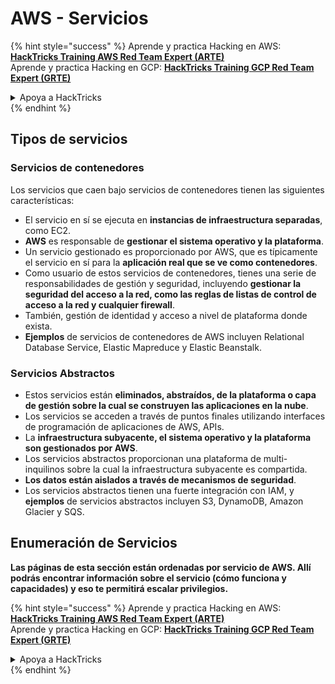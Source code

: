# AWS - Servicios

{% hint style="success" %}
Aprende y practica Hacking en AWS:<img src="../../../.gitbook/assets/image (1).png" alt="" data-size="line">[**HackTricks Training AWS Red Team Expert (ARTE)**](https://training.hacktricks.xyz/courses/arte)<img src="../../../.gitbook/assets/image (1).png" alt="" data-size="line">\
Aprende y practica Hacking en GCP: <img src="../../../.gitbook/assets/image (2).png" alt="" data-size="line">[**HackTricks Training GCP Red Team Expert (GRTE)**<img src="../../../.gitbook/assets/image (2).png" alt="" data-size="line">](https://training.hacktricks.xyz/courses/grte)

<details>

<summary>Apoya a HackTricks</summary>

* Revisa los [**planes de suscripción**](https://github.com/sponsors/carlospolop)!
* **Únete al** 💬 [**grupo de Discord**](https://discord.gg/hRep4RUj7f) o al [**grupo de telegram**](https://t.me/peass) o **síguenos** en **Twitter** 🐦 [**@hacktricks\_live**](https://twitter.com/hacktricks\_live)**.**
* **Comparte trucos de hacking enviando PRs a los** [**HackTricks**](https://github.com/carlospolop/hacktricks) y [**HackTricks Cloud**](https://github.com/carlospolop/hacktricks-cloud) repos de github.

</details>
{% endhint %}

## Tipos de servicios

### Servicios de contenedores

Los servicios que caen bajo servicios de contenedores tienen las siguientes características:

* El servicio en sí se ejecuta en **instancias de infraestructura separadas**, como EC2.
* **AWS** es responsable de **gestionar el sistema operativo y la plataforma**.
* Un servicio gestionado es proporcionado por AWS, que es típicamente el servicio en sí para la **aplicación real que se ve como contenedores**.
* Como usuario de estos servicios de contenedores, tienes una serie de responsabilidades de gestión y seguridad, incluyendo **gestionar la seguridad del acceso a la red, como las reglas de listas de control de acceso a la red y cualquier firewall**.
* También, gestión de identidad y acceso a nivel de plataforma donde exista.
* **Ejemplos** de servicios de contenedores de AWS incluyen Relational Database Service, Elastic Mapreduce y Elastic Beanstalk.

### Servicios Abstractos

* Estos servicios están **eliminados, abstraídos, de la plataforma o capa de gestión sobre la cual se construyen las aplicaciones en la nube**.
* Los servicios se acceden a través de puntos finales utilizando interfaces de programación de aplicaciones de AWS, APIs.
* La **infraestructura subyacente, el sistema operativo y la plataforma son gestionados por AWS**.
* Los servicios abstractos proporcionan una plataforma de multi-inquilinos sobre la cual la infraestructura subyacente es compartida.
* **Los datos están aislados a través de mecanismos de seguridad**.
* Los servicios abstractos tienen una fuerte integración con IAM, y **ejemplos** de servicios abstractos incluyen S3, DynamoDB, Amazon Glacier y SQS.

## Enumeración de Servicios

**Las páginas de esta sección están ordenadas por servicio de AWS. Allí podrás encontrar información sobre el servicio (cómo funciona y capacidades) y eso te permitirá escalar privilegios.**

{% hint style="success" %}
Aprende y practica Hacking en AWS:<img src="../../../.gitbook/assets/image (1).png" alt="" data-size="line">[**HackTricks Training AWS Red Team Expert (ARTE)**](https://training.hacktricks.xyz/courses/arte)<img src="../../../.gitbook/assets/image (1).png" alt="" data-size="line">\
Aprende y practica Hacking en GCP: <img src="../../../.gitbook/assets/image (2).png" alt="" data-size="line">[**HackTricks Training GCP Red Team Expert (GRTE)**<img src="../../../.gitbook/assets/image (2).png" alt="" data-size="line">](https://training.hacktricks.xyz/courses/grte)

<details>

<summary>Apoya a HackTricks</summary>

* Revisa los [**planes de suscripción**](https://github.com/sponsors/carlospolop)!
* **Únete al** 💬 [**grupo de Discord**](https://discord.gg/hRep4RUj7f) o al [**grupo de telegram**](https://t.me/peass) o **síguenos** en **Twitter** 🐦 [**@hacktricks\_live**](https://twitter.com/hacktricks\_live)**.**
* **Comparte trucos de hacking enviando PRs a los** [**HackTricks**](https://github.com/carlospolop/hacktricks) y [**HackTricks Cloud**](https://github.com/carlospolop/hacktricks-cloud) repos de github.

</details>
{% endhint %}
